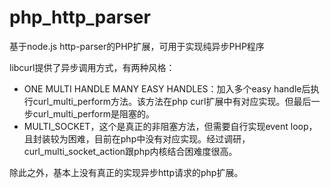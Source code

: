 # php_http_parser
基于node.js http-parser的PHP扩展，可用于实现纯异步PHP程序

libcurl提供了异步调用方式，有两种风格：
- ONE MULTI HANDLE MANY EASY HANDLES：加入多个easy handle后执行curl_multi_perform方法。该方法在php curl扩展中有对应实现。但最后一步curl_multi_perform是阻塞的。
- MULTI_SOCKET，这个是真正的非阻塞方法，但需要自行实现event loop，且封装较为困难，目前在php中没有对应实现。经过调研，curl_multi_socket_action跟php内核结合困难度很高。

除此之外，基本上没有真正的实现异步http请求的php扩展。